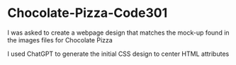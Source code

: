 # Chocolate-Pizza-Code301

I was asked to create a webpage design that matches the mock-up found in the images files for Chocolate Pizza

I used ChatGPT to generate the initial CSS design to center HTML attributes
